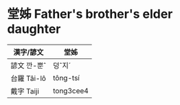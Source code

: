 # 堂姊 Father's brother's elder daughter

漢字/諺文 | 堂姊
--- | ---
諺文 깐-뿐ˆ | 덩ˆ지ˊ
台羅 Tâi-lô | tông-tsí
戴字 Taiji | tong3cee4


